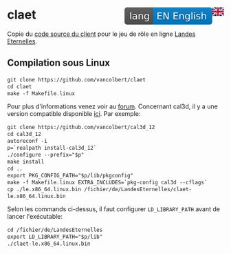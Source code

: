 # claet [<img src="https://github.com/vancolbert/trucsle/raw/main/flag-gb.svg" height="20" align="right"><img src="https://github.com/vancolbert/trucsle/raw/main/lang-en.svg" align="right">](README.md)

Copie du [code source du client](http://jeu.landes-eternelles.com/~ale/downloads.html)
pour le jeu de rôle en ligne [Landes Eternelles](http://www.landes-eternelles.com/).

## Compilation sous Linux
```
git clone https://github.com/vancolbert/claet
cd claet
make -f Makefile.linux
```
Pour plus d'informations venez voir au [forum](http://www.landes-eternelles.com/phpBB/viewforum.php?f=104).
Concernant cal3d, il y a une version compatible disponible [ici](https://github.com/vancolbert/cal3d_12).
Par exemple:
```
git clone https://github.com/vancolbert/cal3d_12
cd cal3d_12
autoreconf -i
p=`realpath install-cal3d_12`
./configure --prefix="$p"
make install
cd ..
export PKG_CONFIG_PATH="$p/lib/pkgconfig"
make -f Makefile.linux EXTRA_INCLUDES=`pkg-config cal3d --cflags`
cp ./le.x86_64.linux.bin /fichier/de/LandesEternelles/claet-le.x86_64.linux.bin
```
Selon les commands ci-dessus, il faut configurer `LD_LIBRARY_PATH` avant de
lancer l'exécutable:
```
cd /fichier/de/LandesEternelles
export LD_LIBRARY_PATH="$p/lib"
./claet-le.x86_64.linux.bin
```
